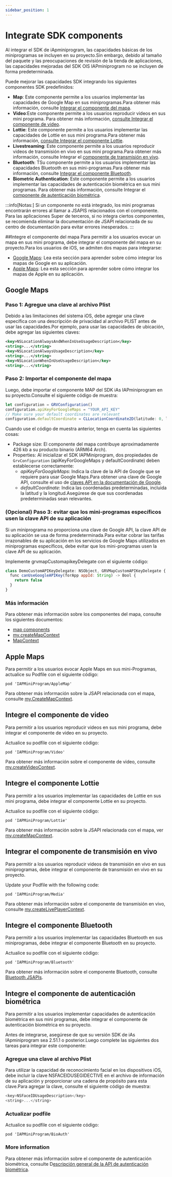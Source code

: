```yaml
---
sidebar_position: 1
---
```

# Integrate SDK components

Al integrar el SDK de iApminiprogram, las capacidades básicas de los miniprogramas se incluyen en su proyecto.Sin embargo, debido al tamaño del paquete y las preocupaciones de revisión de la tienda de aplicaciones, las capacidades mejoradas del SDK OIS IAPminiprogram no se incluyen de forma predeterminada.

Puede mejorar las capacidades SDK integrando los siguientes componentes SDK predefinidos:

- **Map**: Este componente permite a los usuarios implementar las capacidades de Google Map en sus miniprogramas.Para obtener más información, consulte [Integrar el componente del mapa](/).
- **Video**:Este componente permite a los usuarios reproducir videos en sus mini programa. Para obtener más información, [consulte Integrar el componente de video](/).
- **Lottie**: Este componente permite a los usuarios implementar las capacidades de Lottie en sus mini programa.Para obtener más información, [consulte Integrar el componente Lottie](/).
- **Livestreaming**: Este componente permite a los usuarios reproducir videos de transmisión en vivo en sus mini programa.Para obtener más información, consulte Integrar el [componente de transmisión en vivo](/).
- **Bluetooth**: TSu componente permite a los usuarios implementar las capacidades Bluetooth en sus mini-programas.Para obtener más información, consulte [Integrar el componente Bluetooth](/).
- **Biometric Authentication**: Este componente permite a los usuarios implementar las capacidades de autenticación biométrica en sus mini programas. Para obtener más información, consulte Integrar el [componente de autenticación biométrica](/).

:::info[Notas:]
Si un componente no está integrado, los mini programas encontrarán errores al llamar a JSAPIS relacionados con el componente.
Para las aplicaciones Super de terceros, si no integra ciertos componentes, se recomienda eliminar la documentación de JSAPI relacionada de su centro de documentación para evitar errores inesperados.
:::

##Integre el componente del mapa
Para permitir a los usuarios evocar un mapa en sus mini programa, debe integrar el componente del mapa en su proyecto.Para los usuarios de iOS, se admiten dos mapas para integrarse:

- [Google Maps](/): Lea esta sección para aprender sobre cómo integrar los mapas de Google en su aplicación.
- [Apple Maps](/): Lea esta sección para aprender sobre cómo integrar los mapas de Apple en su aplicación.


## Google Maps

### Paso 1: Agregue una clave al archivo Plist
Debido a las limitaciones del sistema iOS, debe agregar una clave específica con una descripción de privacidad al archivo PLIST antes de usar las capacidades.Por ejemplo, para usar las capacidades de ubicación, debe agregar las siguientes claves:

```xml
<key>NSLocationAlwaysAndWhenInUseUsageDescription</key>
<string>...</string>
<key>NSLocationAlwaysUsageDescription</key>
<string>...</string>
<key>NSLocationWhenInUseUsageDescription</key>
<string>...</string>
```
### Paso 2: Importar el componente del mapa
Luego, debe importar el componente MAP del SDK iAs IAPminiprogram en su proyecto.Consulte el siguiente código de muestra:
```js
let configuration = GRVConfiguration()
configuration.apiKeyForGoogleMaps = "YOUR_API_KEY"
// Make sure your default coordinates are relevant
configuration.defaultCoordinate = CLLocationCoordinate2D(latitude: 0, longitude: 0)
```

Cuando use el código de muestra anterior, tenga en cuenta las siguientes cosas:

- Package size: El componente del mapa contribuye aproximadamente 426 kb a su producto binario (ARM64 Arch).
- Properties: Al inicializar el SDK IAPMiniprogram, dos propiedades de ```GrvConfiguration``` (apiKeyForGoogleMaps y defaultCoordinate) deben establecerse correctamente:
    - *apiKeyForGoogleMaps*: Indica la clave de la API de Google que se requiere para usar Google Maps.Para obtener una clave de Google API, consulte el uso de [claves API en la documentación de Google](/).
    - *defaultCoordinate*: Indica las coordenadas predeterminadas, incluida la latitud y la longitud.Asegúrese de que sus coordenadas predeterminadas sean relevantes.

### (Opcional) Paso 3: evitar que los mini-programas específicos usen la clave API de su aplicación

Si un miniprograma no proporciona una clave de Google API, la clave API de su aplicación se usa de forma predeterminada.Para evitar cobrar las tarifas irrazonables de su aplicación en los servicios de Google Maps utilizados en miniprogramas específicos, debe evitar que los mini-programas usen la clave API de su aplicación.

Implemente grvmapCustomapikeyDelegate con el siguiente código:

```js
class DemoCustomAPIKeyDelegate: NSObject, GRVMapCustomAPIKeyDelegate {
  func canUseGoogleAPIKey(forApp appId: String) -> Bool {
    return false
  }
}
```

### Más información
Para obtener más información sobre los componentes del mapa, consulte los siguientes documentos:

- [map components](/)
- [my.createMapContext](/)
- [MapContext](/)



## Apple Maps
Para permitir a los usuarios evocar Apple Maps en sus mini-Programas, actualice su Podfile con el siguiente código:
```
pod 'IAPMiniProgram/AppleMap'
```

Para obtener más información sobre la JSAPI relacionada con el mapa, consulte [my.CreateMapContext](/).

## Integre el componente de video
Para permitir a los usuarios reproducir videos en sus mini programa, debe integrar el componente de video en su proyecto.

Actualice su podfile con el siguiente código:
```
pod 'IAPMiniProgram/Video'
```
Para obtener más información sobre el componente de video, consulte [my.createVideoContext](/).

## Integre el componente Lottie
Para permitir a los usuarios implementar las capacidades de Lottie en sus mini programa, debe integrar el componente Lottie en su proyecto.

Actualice su podfile con el siguiente código:
```
pod 'IAPMiniProgram/Lottie'
```
Para obtener más información sobre la JSAPI relacionada con el mapa, ver [my.createMapContext](/).

## Integrar el componente de transmisión en vivo
Para permitir a los usuarios reproducir videos de transmisión en vivo en sus miniprogramas, debe integrar el componente de transmisión en vivo en su proyecto.

Update your Podfile with the following code:
```
pod 'IAPMiniProgram/Media'
```
Para obtener más información sobre el componente de transmisión en vivo, consulte [my.createLivePlayerContext](/).

## Integre el componente Bluetooth
Para permitir a los usuarios implementar las capacidades Bluetooth en sus miniprogramas, debe integrar el componente Bluetooth en su proyecto.

Actualice su podfile con el siguiente código:
```
pod 'IAPMiniProgram/Bluetooth'
```
Para obtener más información sobre el componente Bluetooth, consulte [Bluetooth JSAPIs](/).

## Integre el componente de autenticación biométrica
Para permitir a los usuarios implementar capacidades de autenticación biométrica en sus mini programas, debe integrar el componente de autenticación biométrica en su proyecto.

Antes de integrarse, asegúrese de que su versión SDK de iAs IApminiprogram sea 2.51.1 o posterior.Luego complete las siguientes dos tareas para integrar este componente:

### Agregue una clave al archivo Plist
Para utilizar la capacidad de reconocimiento facial en los dispositivos iOS, debe incluir la clave NSFACEIDUSEGIDECTIVE en el archivo de información de su aplicación y proporcionar una cadena de propósito para esta clave.Para agregar la clave, consulte el siguiente código de muestra:
```js
<key>NSFaceIDUsageDescription</key>
<string>...</string>
```
### Actualizar podfile
Actualice su podfile con el siguiente código:
```
pod 'IAPMiniProgram/BioAuth'
```
### More information
Para obtener más información sobre el componente de autenticación biométrica, consulte D[escripción general de la API de autenticación biométrica](/).
